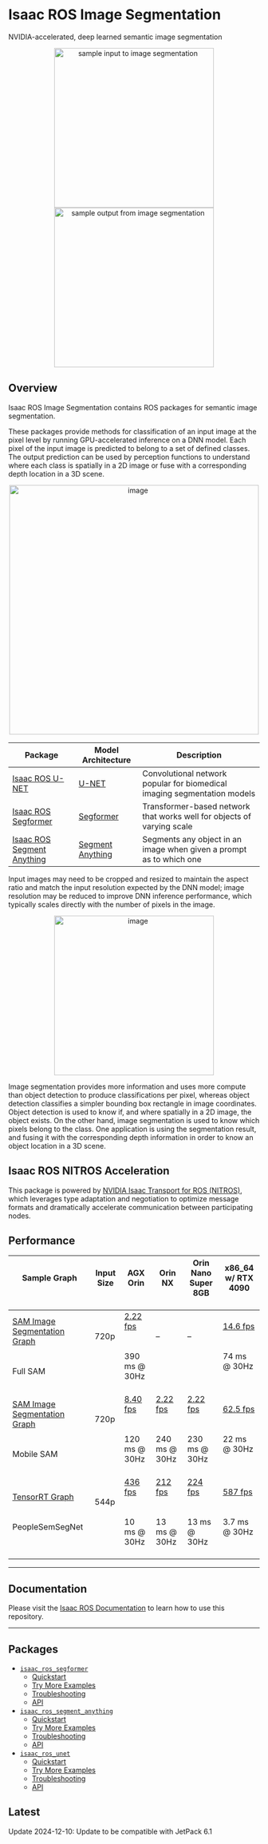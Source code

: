 # Isaac ROS Image Segmentation

NVIDIA-accelerated, deep learned semantic image segmentation

<div align="center"><img alt="sample input to image segmentation" src="https://media.githubusercontent.com/media/NVIDIA-ISAAC-ROS/.github/main/resources/isaac_ros_docs/repositories_and_packages/isaac_ros_image_segmentation/isaac_ros_image_segmentation_example.png/" width="320px"/>
<img alt="sample output from image segmentation" src="https://media.githubusercontent.com/media/NVIDIA-ISAAC-ROS/.github/main/resources/isaac_ros_docs/repositories_and_packages/isaac_ros_image_segmentation/isaac_ros_image_segmentation_example_seg.png/" width="320px"/></div>

## Overview

Isaac ROS Image Segmentation contains ROS packages for semantic image segmentation.

These packages provide methods for classification of an input image
at the pixel level by running GPU-accelerated inference on a DNN model.
Each pixel of the input image is predicted to belong to a set of defined classes.
The output prediction can be used by perception functions to understand where each
class is spatially in a 2D image or fuse with a corresponding depth location in a 3D scene.

<div align="center"><a class="reference internal image-reference" href="https://media.githubusercontent.com/media/NVIDIA-ISAAC-ROS/.github/main/resources/isaac_ros_docs/repositories_and_packages/isaac_ros_image_segmentation/isaac_ros_image_segmentation_nodegraph.png/"><img alt="image" src="https://media.githubusercontent.com/media/NVIDIA-ISAAC-ROS/.github/main/resources/isaac_ros_docs/repositories_and_packages/isaac_ros_image_segmentation/isaac_ros_image_segmentation_nodegraph.png/" width="500px"/></a></div>

| Package                                                                                                                                                                  | Model Architecture                                | Description                                                              |
|--------------------------------------------------------------------------------------------------------------------------------------------------------------------------|---------------------------------------------------|--------------------------------------------------------------------------|
| [Isaac ROS U-NET](https://nvidia-isaac-ros.github.io/repositories_and_packages/isaac_ros_image_segmentation/isaac_ros_unet/index.html#quickstart)                        | [U-NET](https://en.wikipedia.org/wiki/U-Net)      | Convolutional network popular for biomedical imaging segmentation models |
| [Isaac ROS Segformer](https://nvidia-isaac-ros.github.io/repositories_and_packages/isaac_ros_image_segmentation/isaac_ros_segformer/index.html#quickstart)               | [Segformer](https://arxiv.org/abs/2105.15203)     | Transformer-based network that works well for objects of varying scale   |
| [Isaac ROS Segment Anything](https://nvidia-isaac-ros.github.io/repositories_and_packages/isaac_ros_image_segmentation/isaac_ros_segment_anything/index.html#quickstart) | [Segment Anything](https://segment-anything.com/) | Segments any object in an image when given a prompt as to which one      |

Input images may need to be cropped and resized to maintain the aspect ratio and match the input
resolution expected by the DNN model; image resolution may be reduced to improve
DNN inference performance, which typically scales directly with the
number of pixels in the image.

<div align="center"><a class="reference internal image-reference" href="https://media.githubusercontent.com/media/NVIDIA-ISAAC-ROS/.github/main/resources/isaac_ros_docs/repositories_and_packages/isaac_ros_image_segmentation/isaac_ros_image_segmentation_example_bboxseg.png/"><img alt="image" src="https://media.githubusercontent.com/media/NVIDIA-ISAAC-ROS/.github/main/resources/isaac_ros_docs/repositories_and_packages/isaac_ros_image_segmentation/isaac_ros_image_segmentation_example_bboxseg.png/" width="320px"/></a></div>

Image segmentation provides more information and uses more compute than
object detection to produce classifications per pixel, whereas object
detection classifies a simpler bounding box rectangle in image
coordinates. Object detection is used to know if, and where spatially in
a 2D image, the object exists. On the other hand, image segmentation is used to know which
pixels belong to the class. One application is using the segmentation result, and fusing it with the corresponding depth
information in order to know an object location in a 3D scene.

## Isaac ROS NITROS Acceleration

This package is powered by [NVIDIA Isaac Transport for ROS (NITROS)](https://developer.nvidia.com/blog/improve-perception-performance-for-ros-2-applications-with-nvidia-isaac-transport-for-ros/), which leverages type adaptation and negotiation to optimize message formats and dramatically accelerate communication between participating nodes.

## Performance

| Sample Graph<br/><br/>                                                                                                                                                                                                                  | Input Size<br/><br/>     | AGX Orin<br/><br/>                                                                                                                                                   | Orin NX<br/><br/>                                                                                                                                                   | Orin Nano Super 8GB<br/><br/>                                                                                                                                         | x86_64 w/ RTX 4090<br/><br/>                                                                                                                                        |
|-----------------------------------------------------------------------------------------------------------------------------------------------------------------------------------------------------------------------------------------|--------------------------|----------------------------------------------------------------------------------------------------------------------------------------------------------------------|---------------------------------------------------------------------------------------------------------------------------------------------------------------------|-----------------------------------------------------------------------------------------------------------------------------------------------------------------------|---------------------------------------------------------------------------------------------------------------------------------------------------------------------|
| [SAM Image Segmentation Graph](https://github.com/NVIDIA-ISAAC-ROS/isaac_ros_benchmark/blob/main/benchmarks/isaac_ros_segment_anything_benchmark/scripts/isaac_ros_segment_anything_graph.py)<br/><br/><br/>Full SAM<br/><br/>          | 720p<br/><br/><br/><br/> | [2.22 fps](https://github.com/NVIDIA-ISAAC-ROS/isaac_ros_benchmark/blob/main/results/isaac_ros_sam_graph-agx_orin.json)<br/><br/><br/>390 ms @ 30Hz<br/><br/>        | –<br/><br/><br/><br/>                                                                                                                                               | –<br/><br/><br/><br/>                                                                                                                                                 | [14.6 fps](https://github.com/NVIDIA-ISAAC-ROS/isaac_ros_benchmark/blob/main/results/isaac_ros_sam_graph-x86-4090.json)<br/><br/><br/>74 ms @ 30Hz<br/><br/>        |
| [SAM Image Segmentation Graph](https://github.com/NVIDIA-ISAAC-ROS/isaac_ros_benchmark/blob/main/benchmarks/isaac_ros_segment_anything_benchmark/scripts/isaac_ros_mobile_segment_anything_graph.py)<br/><br/><br/>Mobile SAM<br/><br/> | 720p<br/><br/><br/><br/> | [8.40 fps](https://github.com/NVIDIA-ISAAC-ROS/isaac_ros_benchmark/blob/main/results/isaac_ros_mobile_sam_graph-agx_orin.json)<br/><br/><br/>120 ms @ 30Hz<br/><br/> | [2.22 fps](https://github.com/NVIDIA-ISAAC-ROS/isaac_ros_benchmark/blob/main/results/isaac_ros_mobile_sam_graph-orin_nx.json)<br/><br/><br/>240 ms @ 30Hz<br/><br/> | [2.22 fps](https://github.com/NVIDIA-ISAAC-ROS/isaac_ros_benchmark/blob/main/results/isaac_ros_mobile_sam_graph-orin_nano.json)<br/><br/><br/>230 ms @ 30Hz<br/><br/> | [62.5 fps](https://github.com/NVIDIA-ISAAC-ROS/isaac_ros_benchmark/blob/main/results/isaac_ros_mobile_sam_graph-x86-4090.json)<br/><br/><br/>22 ms @ 30Hz<br/><br/> |
| [TensorRT Graph](https://github.com/NVIDIA-ISAAC-ROS/isaac_ros_benchmark/blob/main/benchmarks/isaac_ros_unet_benchmark/scripts/isaac_ros_unet_graph.py)<br/><br/><br/>PeopleSemSegNet<br/><br/>                                         | 544p<br/><br/><br/><br/> | [436 fps](https://github.com/NVIDIA-ISAAC-ROS/isaac_ros_benchmark/blob/main/results/isaac_ros_unet_graph-agx_orin.json)<br/><br/><br/>10 ms @ 30Hz<br/><br/>         | [212 fps](https://github.com/NVIDIA-ISAAC-ROS/isaac_ros_benchmark/blob/main/results/isaac_ros_unet_graph-orin_nx.json)<br/><br/><br/>13 ms @ 30Hz<br/><br/>         | [224 fps](https://github.com/NVIDIA-ISAAC-ROS/isaac_ros_benchmark/blob/main/results/isaac_ros_unet_graph-orin_nano.json)<br/><br/><br/>13 ms @ 30Hz<br/><br/>         | [587 fps](https://github.com/NVIDIA-ISAAC-ROS/isaac_ros_benchmark/blob/main/results/isaac_ros_unet_graph-x86-4090.json)<br/><br/><br/>3.7 ms @ 30Hz<br/><br/>       |

---

## Documentation

Please visit the [Isaac ROS Documentation](https://nvidia-isaac-ros.github.io/repositories_and_packages/isaac_ros_image_segmentation/index.html) to learn how to use this repository.

---

## Packages

* [`isaac_ros_segformer`](https://nvidia-isaac-ros.github.io/repositories_and_packages/isaac_ros_image_segmentation/isaac_ros_segformer/index.html)
  * [Quickstart](https://nvidia-isaac-ros.github.io/repositories_and_packages/isaac_ros_image_segmentation/isaac_ros_segformer/index.html#quickstart)
  * [Try More Examples](https://nvidia-isaac-ros.github.io/repositories_and_packages/isaac_ros_image_segmentation/isaac_ros_segformer/index.html#try-more-examples)
  * [Troubleshooting](https://nvidia-isaac-ros.github.io/repositories_and_packages/isaac_ros_image_segmentation/isaac_ros_segformer/index.html#troubleshooting)
  * [API](https://nvidia-isaac-ros.github.io/repositories_and_packages/isaac_ros_image_segmentation/isaac_ros_segformer/index.html#api)
* [`isaac_ros_segment_anything`](https://nvidia-isaac-ros.github.io/repositories_and_packages/isaac_ros_image_segmentation/isaac_ros_segment_anything/index.html)
  * [Quickstart](https://nvidia-isaac-ros.github.io/repositories_and_packages/isaac_ros_image_segmentation/isaac_ros_segment_anything/index.html#quickstart)
  * [Try More Examples](https://nvidia-isaac-ros.github.io/repositories_and_packages/isaac_ros_image_segmentation/isaac_ros_segment_anything/index.html#try-more-examples)
  * [Troubleshooting](https://nvidia-isaac-ros.github.io/repositories_and_packages/isaac_ros_image_segmentation/isaac_ros_segment_anything/index.html#troubleshooting)
  * [API](https://nvidia-isaac-ros.github.io/repositories_and_packages/isaac_ros_image_segmentation/isaac_ros_segment_anything/index.html#api)
* [`isaac_ros_unet`](https://nvidia-isaac-ros.github.io/repositories_and_packages/isaac_ros_image_segmentation/isaac_ros_unet/index.html)
  * [Quickstart](https://nvidia-isaac-ros.github.io/repositories_and_packages/isaac_ros_image_segmentation/isaac_ros_unet/index.html#quickstart)
  * [Try More Examples](https://nvidia-isaac-ros.github.io/repositories_and_packages/isaac_ros_image_segmentation/isaac_ros_unet/index.html#try-more-examples)
  * [Troubleshooting](https://nvidia-isaac-ros.github.io/repositories_and_packages/isaac_ros_image_segmentation/isaac_ros_unet/index.html#troubleshooting)
  * [API](https://nvidia-isaac-ros.github.io/repositories_and_packages/isaac_ros_image_segmentation/isaac_ros_unet/index.html#api)

## Latest

Update 2024-12-10: Update to be compatible with JetPack 6.1
